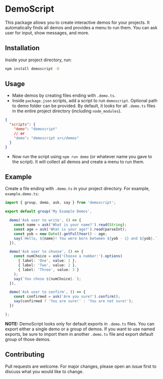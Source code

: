 # DemoScript

This package allows you to create interactive demos for your projects. It automatically finds all demos and provides a menu to run them. You can ask user for input, show messages, and more.

## Installation

Inside your project directory, run:

```bash
npm install demoscript -D
```

## Usage
- Make demos by creating files ending with `.demo.ts`.
- Inside `package.json` scripts, add a script to run `demoscript`. Optional path to demo folder can be provided. By default, it looks for all `.demo.ts` files in the entire project directory (including `node_modules`).
```json
{
  "scripts": {
    "demo": "demoscript"
    // or
    "demo": "demoscript src/demos"
  }
}
```
- Now run the script using `npm run demo` (or whatever name you gave to the script). It will collect all demos and create a menu to run them.

## Example
Create a file ending with `.demo.ts` in your project directory. For example, `example.demo.ts`:

```typescript
import { group, demo, ask, say } from 'demoscript';

export default group('My Example Demos', 

  demo('Ask user to write', () => {
    const name = ask('What is your name?').read(String);
    const age = ask('What is your age?').read(parseInt);
    const yob = new Date().getFullYear() - age;
    say(`Hello, ${name}! You were born between ${yob - 1} and ${yob}.`);
  }),

  demo('Ask user to choose', () => {
    const numChoice = ask('Choose a number:').options(
      { label: 'One', value: 1 },
      { label: 'Two', value: 2 },
      { label: 'Three', value: 3 }
    );
    say(`You chose ${numChoice}.`);
  }),

  demo('Ask user to confirm', () => {
    const confirmed = ask('Are you sure?').confirm();
    say(confirmed ? 'You are sure!' : 'You are not sure!');
  })

);
```

**NOTE:** 
DemoScript looks only for default exports in `.demo.ts` files. 
You can export either a single demo or a group of demos.
If you want to use named exports, be sure to import them in another `.demo.ts` file and export default group of those demos.

## Contributing
Pull requests are welcome. For major changes, please open an issue first to discuss what you would like to change.